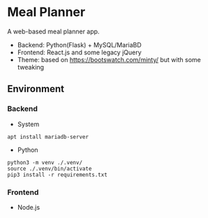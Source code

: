 # Meal Planner

A web-based meal planner app.

* Backend: Python(Flask) + MySQL/MariaBD
* Frontend: React.js and some legacy jQuery
* Theme: based on https://bootswatch.com/minty/ but with some tweaking

## Environment

### Backend

* System
```
apt install mariadb-server
```

* Python
```
python3 -m venv ./.venv/
source ./.venv/bin/activate
pip3 install -r requirements.txt
```

### Frontend

* Node.js
